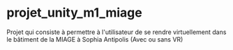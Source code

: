 # projet_unity_m1_miage
Projet qui consiste à permettre à l'utilisateur de se rendre virtuellement dans le bâtiment de la MIAGE à Sophia Antipolis (Avec ou sans VR)
